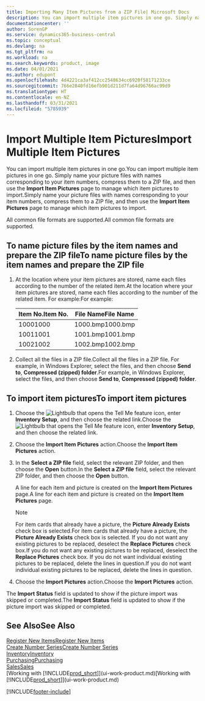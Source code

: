 ```yaml
---
title: Importing Many Item Pictures from a ZIP File| Microsoft Docs
description: You can import multiple item pictures in one go. Simply name your picture files with names corresponding to your item numbers, compress them to a zip file, and then use the Import Item Pictures page to manage which item pictures to import.
documentationcenter: ''
author: SorenGP
ms.service: dynamics365-business-central
ms.topic: conceptual
ms.devlang: na
ms.tgt_pltfrm: na
ms.workload: na
ms.search.keywords: product, image
ms.date: 04/01/2021
ms.author: edupont
ms.openlocfilehash: 4d4221ca3af412cc2548634cc6920f58171233ce
ms.sourcegitcommit: 766e2840fd16efb901d211d7fa64d96766ac99d9
ms.translationtype: HT
ms.contentlocale: en-NZ
ms.lasthandoff: 03/31/2021
ms.locfileid: "5785939"
---
```

# <a name="import-multiple-item-pictures"></a><span data-ttu-id="3ac5c-104">Import Multiple Item Pictures</span><span class="sxs-lookup"><span data-stu-id="3ac5c-104">Import Multiple Item Pictures</span></span>
<span data-ttu-id="3ac5c-105">You can import multiple item pictures in one go.</span><span class="sxs-lookup"><span data-stu-id="3ac5c-105">You can import multiple item pictures in one go.</span></span> <span data-ttu-id="3ac5c-106">Simply name your picture files with names corresponding to your item numbers, compress them to a ZIP file, and then use the **Import Item Pictures** page to manage which item pictures to import.</span><span class="sxs-lookup"><span data-stu-id="3ac5c-106">Simply name your picture files with names corresponding to your item numbers, compress them to a ZIP file, and then use the **Import Item Pictures** page to manage which item pictures to import.</span></span>

<span data-ttu-id="3ac5c-107">All common file formats are supported.</span><span class="sxs-lookup"><span data-stu-id="3ac5c-107">All common file formats are supported.</span></span>

## <a name="to-name-picture-files-by-the-item-names-and-prepare-the-zip-file"></a><span data-ttu-id="3ac5c-108">To name picture files by the item names and prepare the ZIP file</span><span class="sxs-lookup"><span data-stu-id="3ac5c-108">To name picture files by the item names and prepare the ZIP file</span></span>
1. <span data-ttu-id="3ac5c-109">At the location where your item pictures are stored, name each files according to the number of the related item.</span><span class="sxs-lookup"><span data-stu-id="3ac5c-109">At the location where your item pictures are stored, name each files according to the number of the related item.</span></span> <span data-ttu-id="3ac5c-110">For example:</span><span class="sxs-lookup"><span data-stu-id="3ac5c-110">For example:</span></span>

    |<span data-ttu-id="3ac5c-111">Item No.</span><span class="sxs-lookup"><span data-stu-id="3ac5c-111">Item No.</span></span>|<span data-ttu-id="3ac5c-112">File Name</span><span class="sxs-lookup"><span data-stu-id="3ac5c-112">File Name</span></span>|
    |-|-|
    |<span data-ttu-id="3ac5c-113">1000</span><span class="sxs-lookup"><span data-stu-id="3ac5c-113">1000</span></span>|<span data-ttu-id="3ac5c-114">1000.bmp</span><span class="sxs-lookup"><span data-stu-id="3ac5c-114">1000.bmp</span></span>|
    |<span data-ttu-id="3ac5c-115">1001</span><span class="sxs-lookup"><span data-stu-id="3ac5c-115">1001</span></span>|<span data-ttu-id="3ac5c-116">1001.bmp</span><span class="sxs-lookup"><span data-stu-id="3ac5c-116">1001.bmp</span></span>|
    |<span data-ttu-id="3ac5c-117">1002</span><span class="sxs-lookup"><span data-stu-id="3ac5c-117">1002</span></span>|<span data-ttu-id="3ac5c-118">1002.bmp</span><span class="sxs-lookup"><span data-stu-id="3ac5c-118">1002.bmp</span></span>|

2. <span data-ttu-id="3ac5c-119">Collect all the files in a ZIP file.</span><span class="sxs-lookup"><span data-stu-id="3ac5c-119">Collect all the files in a ZIP file.</span></span> <span data-ttu-id="3ac5c-120">For example, in Windows Explorer, select the files, and then choose **Send to**, **Compressed (zipped) folder**.</span><span class="sxs-lookup"><span data-stu-id="3ac5c-120">For example, in Windows Explorer, select the files, and then choose **Send to**, **Compressed (zipped) folder**.</span></span>     

## <a name="to-import-item-pictures"></a><span data-ttu-id="3ac5c-121">To import item pictures</span><span class="sxs-lookup"><span data-stu-id="3ac5c-121">To import item pictures</span></span>
1. <span data-ttu-id="3ac5c-122">Choose the ![Lightbulb that opens the Tell Me feature](media/ui-search/search_small.png "Tell me what you want to do") icon, enter **Inventory Setup**, and then choose the related link.</span><span class="sxs-lookup"><span data-stu-id="3ac5c-122">Choose the ![Lightbulb that opens the Tell Me feature](media/ui-search/search_small.png "Tell me what you want to do") icon, enter **Inventory Setup**, and then choose the related link.</span></span>
2. <span data-ttu-id="3ac5c-123">Choose the **Import Item Pictures** action.</span><span class="sxs-lookup"><span data-stu-id="3ac5c-123">Choose the **Import Item Pictures** action.</span></span>
3. <span data-ttu-id="3ac5c-124">In the **Select a ZIP file** field, select the relevant ZIP folder, and then choose the **Open** button.</span><span class="sxs-lookup"><span data-stu-id="3ac5c-124">In the **Select a ZIP file** field, select the relevant ZIP folder, and then choose the **Open** button.</span></span>

    <span data-ttu-id="3ac5c-125">A line for each item and picture is created on the **Import Item Pictures** page.</span><span class="sxs-lookup"><span data-stu-id="3ac5c-125">A line for each item and picture is created on the **Import Item Pictures** page.</span></span>

    > [!NOTE]
    > <span data-ttu-id="3ac5c-126">For item cards that already have a picture, the **Picture Already Exists** check box is selected.</span><span class="sxs-lookup"><span data-stu-id="3ac5c-126">For item cards that already have a picture, the **Picture Already Exists** check box is selected.</span></span> <span data-ttu-id="3ac5c-127">If you do not want any existing pictures to be replaced, deselect the **Replace Pictures** check box.</span><span class="sxs-lookup"><span data-stu-id="3ac5c-127">If you do not want any existing pictures to be replaced, deselect the **Replace Pictures** check box.</span></span> <span data-ttu-id="3ac5c-128">If you do not want individual existing pictures to be replaced, delete the lines in question.</span><span class="sxs-lookup"><span data-stu-id="3ac5c-128">If you do not want individual existing pictures to be replaced, delete the lines in question.</span></span>

3. <span data-ttu-id="3ac5c-129">Choose the **Import Pictures** action.</span><span class="sxs-lookup"><span data-stu-id="3ac5c-129">Choose the **Import Pictures** action.</span></span>

<span data-ttu-id="3ac5c-130">The **Import Status** field is updated to show if the picture import was skipped or completed.</span><span class="sxs-lookup"><span data-stu-id="3ac5c-130">The **Import Status** field is updated to show if the picture import was skipped or completed.</span></span>       

## <a name="see-also"></a><span data-ttu-id="3ac5c-131">See Also</span><span class="sxs-lookup"><span data-stu-id="3ac5c-131">See Also</span></span>
[<span data-ttu-id="3ac5c-132">Register New Items</span><span class="sxs-lookup"><span data-stu-id="3ac5c-132">Register New Items</span></span>](inventory-how-register-new-items.md)  
[<span data-ttu-id="3ac5c-133">Create Number Series</span><span class="sxs-lookup"><span data-stu-id="3ac5c-133">Create Number Series</span></span>](ui-create-number-series.md)  
[<span data-ttu-id="3ac5c-134">Inventory</span><span class="sxs-lookup"><span data-stu-id="3ac5c-134">Inventory</span></span>](inventory-manage-inventory.md)  
[<span data-ttu-id="3ac5c-135">Purchasing</span><span class="sxs-lookup"><span data-stu-id="3ac5c-135">Purchasing</span></span>](purchasing-manage-purchasing.md)  
[<span data-ttu-id="3ac5c-136">Sales</span><span class="sxs-lookup"><span data-stu-id="3ac5c-136">Sales</span></span>](sales-manage-sales.md)  
<span data-ttu-id="3ac5c-137">[Working with [!INCLUDE[prod_short](includes/prod_short.md)]](ui-work-product.md)</span><span class="sxs-lookup"><span data-stu-id="3ac5c-137">[Working with [!INCLUDE[prod_short](includes/prod_short.md)]](ui-work-product.md)</span></span>


[!INCLUDE[footer-include](includes/footer-banner.md)]
